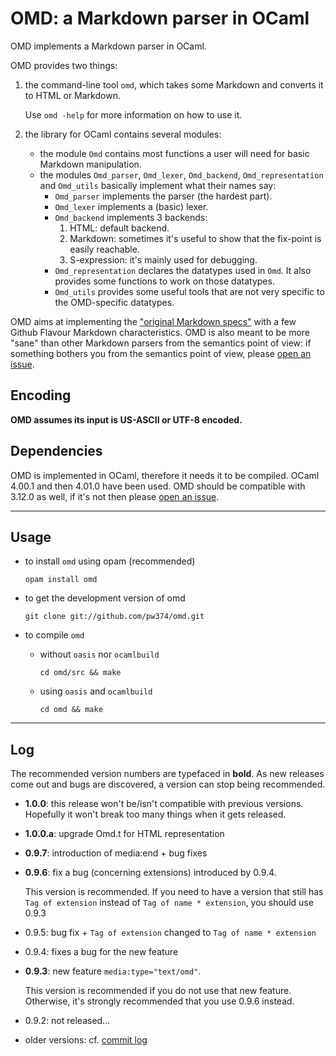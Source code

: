 OMD: a Markdown parser in OCaml
=================================

OMD implements a Markdown parser in OCaml.

OMD provides two things:

1. the command-line tool `omd`, which takes some Markdown and 
   converts it to HTML or Markdown.

   Use `omd -help` for more information on how to use it.

2. the library for OCaml contains several modules:
   - the module `Omd` contains most functions a user will need for basic
     Markdown manipulation.
   - the modules `Omd_parser`, `Omd_lexer`, `Omd_backend`, `Omd_representation` and `Omd_utils` basically implement what their names say:
     * `Omd_parser` implements the parser (the hardest part).
     * `Omd_lexer` implements a (basic) lexer.
     * `Omd_backend` implements 3 backends:
        1. HTML: default backend.
        2. Markdown: sometimes it's useful to show that 
           the fix-point is easily reachable.
        3. S-expression: it's mainly used for debugging.
     * `Omd_representation` declares the datatypes used in `Omd`. 
       It also provides some functions to work on those datatypes.
     * `Omd_utils` provides some useful tools that are not very specific
       to the OMD-specific datatypes.


OMD aims at implementing the ["original Markdown 
specs"](http://daringfireball.net/projects/markdown/syntax) with a few
Github Flavour Markdown characteristics. OMD is also meant to be more
"sane" than other Markdown parsers from the semantics point of view: if 
something bothers you from the semantics point of view, please [open an
issue](https://github.com/pw374/omd/issues).


Encoding
--------

**OMD assumes its input is US-ASCII or UTF-8 encoded.**

Dependencies
------------

OMD is implemented in OCaml, therefore it needs it to be compiled.
OCaml 4.00.1 and then 4.01.0 have been used. OMD should be compatible
with 3.12.0 as well, if it's not then please [open an
issue](https://github.com/pw374/omd/issues).


----------------

Usage
-----

- to install `omd` using opam (recommended)

   `opam install omd`

- to get the development version of omd

  `git clone git://github.com/pw374/omd.git`

- to compile `omd`
  - without `oasis` nor `ocamlbuild`

      `cd omd/src && make`

  - using `oasis` and `ocamlbuild`

      `cd omd && make`


----------------

Log
---

The recommended version numbers are typefaced in **bold**.
As new releases come out and bugs are discovered, a version can stop
being recommended.

- **1.0.0**: this release won't be/isn't compatible with previous versions.
  Hopefully it won't break too many things when it gets released.

- **1.0.0.a**: upgrade Omd.t for HTML representation

- **0.9.7**: introduction of media:end + bug fixes

- **0.9.6**: fix a bug (concerning extensions) introduced by 0.9.4.

  This version is recommended. If you need to have a version that still has
  `Tag of extension` instead of `Tag of name * extension`, you should use 0.9.3

- 0.9.5: bug fix + `Tag of extension` changed to `Tag of name * extension`

- 0.9.4: fixes a bug for the new feature

- **0.9.3**: new feature `media:type="text/omd"`. 

  This version is recommended if you do not use that new feature. 
  Otherwise, it's strongly recommended that you use 0.9.6 instead.

- 0.9.2: not released...

- older versions: cf. [commit log](https://github.com/pw374/omd/commits/master)
